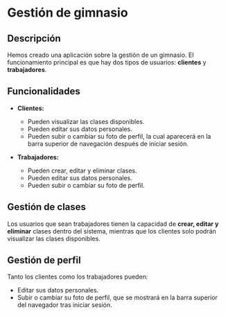 # Gestión de gimnasio

## Descripción
Hemos creado una aplicación sobre la gestión de un gimnasio. El funcionamiento principal es que hay dos tipos de usuarios: **clientes** y **trabajadores**.

## Funcionalidades

- **Clientes:**
  - Pueden visualizar las clases disponibles.
  - Pueden editar sus datos personales.
  - Pueden subir o cambiar su foto de perfil, la cual aparecerá en la barra superior de navegación después de iniciar sesión.

- **Trabajadores:**
  - Pueden crear, editar y eliminar clases.
  - Pueden editar sus datos personales.
  - Pueden subir o cambiar su foto de perfil.

## Gestión de clases
Los usuarios que sean trabajadores tienen la capacidad de **crear, editar y eliminar** clases dentro del sistema, mientras que los clientes solo podrán visualizar las clases disponibles.

## Gestión de perfil
Tanto los clientes como los trabajadores pueden:
- Editar sus datos personales.
- Subir o cambiar su foto de perfil, que se mostrará en la barra superior del navegador tras iniciar sesión.
